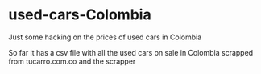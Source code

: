 # used-cars-Colombia
Just some hacking on the prices of used cars in Colombia

So far it has a csv file with all the used cars on sale in Colombia scrapped from tucarro.com.co and the scrapper
